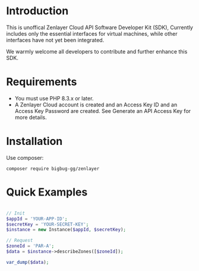 # Introduction
This is unoffical Zenlayer Cloud API Software Developer Kit (SDK),
Currently includes only the essential interfaces for virtual machines,
while other interfaces have not yet been integrated. 

We warmly welcome all developers to contribute and further enhance this SDK.

# Requirements
* You must use PHP 8.3.x or later.
* A Zenlayer Cloud account is created and an Access Key ID and an Access Key Password are created. See Generate an API Access Key for more details.

# Installation
Use composer:

``` shell
composer require bigbug-gg/zenlayer
```

# Quick Examples

``` php

// Init
$appId = 'YOUR-APP-ID';
$secretKey = 'YOUR-SECRET-KEY';
$instance = new Instance($appId, $secretKey);

// Request
$zoneId = 'PAR-A';
$data = $instance->describeZones([$zoneId]);

var_dump($data);

```